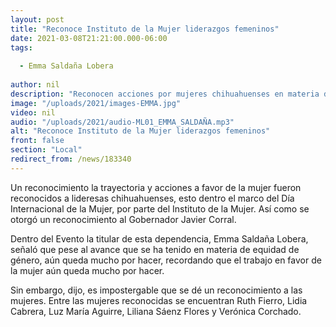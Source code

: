 ```yaml
---
layout: post
title: "Reconoce Instituto de la Mujer liderazgos femeninos"
date: 2021-03-08T21:21:00.000-06:00
tags:
  
  - Emma Saldaña Lobera
  
author: nil
description: "Reconocen acciones por mujeres chihuahuenses en materia de equidad de género."
image: "/uploads/2021/images-EMMA.jpg"
video: nil
audio: "/uploads/2021/audio-ML01_EMMA_SALDAÑA.mp3"
alt: "Reconoce Instituto de la Mujer liderazgos femeninos"
front: false
section: "Local"
redirect_from: /news/183340
---
```


Un reconocimiento la trayectoria y acciones a favor de la mujer fueron reconocidos a lideresas chihuahuenses, esto dentro el marco del Día Internacional de la Mujer, por parte del Instituto de la Mujer. Así como se otorgó un reconocimiento al Gobernador Javier Corral.

Dentro del Evento la titular de esta dependencia, Emma Saldaña Lobera, señaló que pese al avance que se ha tenido en materia de equidad de género, aún queda mucho por hacer, recordando que el trabajo en favor de la mujer aún queda mucho por hacer.

Sin embargo, dijo, es impostergable que se dé un reconocimiento a las mujeres. Entre las mujeres reconocidas se encuentran Ruth Fierro, Lidia Cabrera, Luz María Aguirre, Liliana Sáenz Flores y Verónica Corchado.